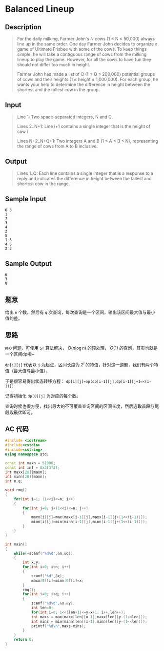 # Balanced Lineup

## **Description**

> For the daily milking, Farmer John's N cows (1 ≤ N ≤ 50,000) always line up in the same order. One day Farmer John decides to organize a game of Ultimate Frisbee with some of the cows. To keep things simple, he will take a contiguous range of cows from the milking lineup to play the game. However, for all the cows to have fun they should not differ too much in height.
>
> Farmer John has made a list of Q (1 ≤ Q ≤ 200,000) potential groups of cows and their heights (1 ≤ height ≤ 1,000,000). For each group, he wants your help to determine the difference in height between the shortest and the tallest cow in the group.



## **Input**

> Line 1: Two space-separated integers, N and Q. 
>
> Lines 2..N+1: Line i+1 contains a single integer that is the height of cow i 
>
> Lines N+2..N+Q+1: Two integers A and B (1 ≤ A ≤ B ≤ N), representing the range of cows from A to B inclusive.



## **Output**

> Lines 1..Q: Each line contains a single integer that is a response to a reply and indicates the difference in height between the tallest and shortest cow in the range.



## **Sample Input**

    6 3
    1
    7
    3
    4
    2
    5
    1 5
    4 6
    2 2



## **Sample Output**

    6
    3
    0


## **题意**

给出 `n` 个数，然后有 `q` 次查询，每次查询是一个区间，输出该区间最大值与最小值的差。



## **思路**

`RMQ` 问题，可使用 `ST` 算法解决， $O(n\log n)$ 的预处理， $O(1)$ 的查询，其实也就是一个区间dp啦~

`dp[i][j]` 代表以 `j` 为起点，区间长度为 $2^i$ 的特值，针对这一道题，我们有两个特值（最大值与最小值）。

于是很容易得出状态转移方程： `dp[i][j]=op(dp[i-1][j],dp[i-1][j+1<<(i-1)])`

记得初始化 `dp[0][j]` 为对应的每个数。



查询时候也很方便，找出最大的不可覆盖查询区间的区间长度，然后选取首段与尾段取最优即可。



## **AC 代码**

```cpp
#include <iostream>
#include<cstdio>
#include<cstring>
using namespace std;

const int maxn = 51000;
const int inf = 0x3f3f3f;
int maxx[20][maxn];
int minn[20][maxn];
int n,q;

void rmq()
{
    for(int i=1; (1<<i)<=n; i++)
    {
        for(int j=0; j+(1<<i)<=n; j++)
        {
            maxx[i][j]=max(maxx[i-1][j],maxx[i-1][j+(1<<(i-1))]);
            minn[i][j]=min(minn[i-1][j],minn[i-1][j+(1<<(i-1))]);
        }
    }
}

int main()
{
    while(~scanf("%d%d",&n,&q))
    {
        int x,y;
        for(int i=0; i<n; i++)
        {
            scanf("%d",&x);
            maxx[0][i]=minn[0][i]=x;
        }
        rmq();
        for(int i=0; i<q; i++)
        {
            scanf("%d%d",&x,&y);
            int len=0;
            for(int i=0; 1<<(len+1)<=y-x+1; i++,len++);
            int maxs = max(maxx[len][x-1],maxx[len][y-(1<<len)]);
            int mins = min(minn[len][x-1],minn[len][y-(1<<len)]);
            printf("%d\n",maxs-mins);
        }
    }
    return 0;
}
```

